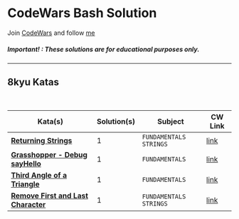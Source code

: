 # CodeWars Bash Solution

Join [CodeWars](https://www.codewars.com/dashboard) and follow [me](https://www.codewars.com/users/panifedov)

##### Important! : These solutions are for educational purposes only.


---

## 8kyu Katas

<br>

| Kata(s)                                                        | Solution(s) | Subject               | CW Link |
|----------------------------------------------------------------|-------------|-----------------------|--|
| [**Returning Strings**](https://github.com/panifedov/CodeWars_Shell_Solution/blob/b2719763a577fc80a96f1eb7f34dca70cf0ed8fe/8kyu/Returning%20Strings.md) | 1           | `FUNDAMENTALS` `STRINGS` | [link](https://www.codewars.com/kata/55a70521798b14d4750000a4/train/shell) |
| [**Grasshopper - Debug sayHello**](https://github.com/panifedov/CodeWars_Shell_Solution/blob/3f785e001fa5eacbed84934576bf9227b3adc968/8kyu/Grasshopper%20-%20Debug%20sayHello.md) | 1           | `FUNDAMENTALS`  | [link](https://www.codewars.com/kata/5625618b1fe21ab49f00001f/train/shell) |
| [**Third Angle of a Triangle**](https://github.com/panifedov/CodeWars_Shell_Solution/blob/b3d8fac0ed4237cbbbd2edf7f8e7b88476135a55/8kyu/Third%20Angle%20of%20a%20Triangle.md) | 1           | `FUNDAMENTALS`  | [link](https://www.codewars.com/kata/5a023c426975981341000014/train/shell) |
| [**Remove First and Last Character**]() | 1           | `FUNDAMENTALS` `STRINGS` | [link](https://www.codewars.com/kata/56bc28ad5bdaeb48760009b0/train/shell) |